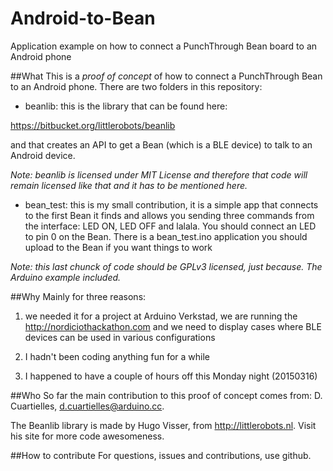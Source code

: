 # Android-to-Bean
Application example on how to connect a PunchThrough Bean board to an Android phone

##What
This is a *proof of concept* of how to connect a PunchThrough Bean to an Android phone. There are two folders in this repository:

* beanlib: this is the library that can be found here:

https://bitbucket.org/littlerobots/beanlib

and that creates an API to get a Bean (which is a BLE device) to talk to an Android device.

_Note: beanlib is licensed under MIT License and therefore that code will remain licensed like that and it has to be mentioned here._

* bean_test: this is my small contribution, it is a simple app that connects to the first Bean it finds and allows you sending three commands from the interface: LED ON, LED OFF and lalala. You should connect an LED to pin 0 on the Bean. There is a bean_test.ino application you should upload to the Bean if you want things to work

_Note: this last chunck of code should be GPLv3 licensed, just because. The Arduino example included._

##Why
Mainly for three reasons:

1) we needed it for a project at Arduino Verkstad, we are running the http://nordiciothackathon.com and we need to display cases where BLE devices can be used in various configurations

2) I hadn't been coding anything fun for a while

3) I happened to have a couple of hours off this Monday night (20150316)

##Who
So far the main contribution to this proof of concept comes from: D. Cuartielles, d.cuartielles@arduino.cc.

The Beanlib library is made by Hugo Visser, from http://littlerobots.nl. Visit his site for more code awesomeness.

##How to contribute
For questions, issues and contributions, use github.

